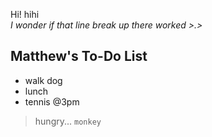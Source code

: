 Hi!
hihi  
*I wonder if that line break up there worked >.>*  
## Matthew's To-Do List
- walk dog
- lunch
- tennis @3pm
> hungry... `monkey`